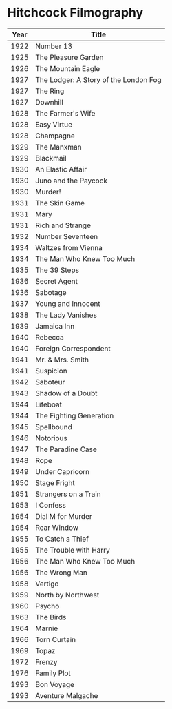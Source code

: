 # Hitchcock Filmography

| Year | Title                                 |
|------|---------------------------------------|
| 1922 | Number 13                             |
| 1925 | The Pleasure Garden                   |
| 1926 | The Mountain Eagle                    |
| 1927 | The Lodger: A Story of the London Fog |
| 1927 | The Ring                              |
| 1927 | Downhill                              |
| 1928 | The Farmer's Wife                     |
| 1928 | Easy Virtue                           |
| 1928 | Champagne                             |
| 1929 | The Manxman                           |
| 1929 | Blackmail                             |
| 1930 | An Elastic Affair                     |
| 1930 | Juno and the Paycock                  |
| 1930 | Murder!                               |
| 1931 | The Skin Game                         |
| 1931 | Mary                                  |
| 1931 | Rich and Strange                      |
| 1932 | Number Seventeen                      |
| 1934 | Waltzes from Vienna                   |
| 1934 | The Man Who Knew Too Much             |
| 1935 | The 39 Steps                          |
| 1936 | Secret Agent                          |
| 1936 | Sabotage                              |
| 1937 | Young and Innocent                    |
| 1938 | The Lady Vanishes                     |
| 1939 | Jamaica Inn                           |
| 1940 | Rebecca                               |
| 1940 | Foreign Correspondent                 |
| 1941 | Mr. & Mrs. Smith                      |
| 1941 | Suspicion                             |
| 1942 | Saboteur                              |
| 1943 | Shadow of a Doubt                     |
| 1944 | Lifeboat                              |
| 1944 | The Fighting Generation               |
| 1945 | Spellbound                            |
| 1946 | Notorious                             |
| 1947 | The Paradine Case                     |
| 1948 | Rope                                  |
| 1949 | Under Capricorn                       |
| 1950 | Stage Fright                          |
| 1951 | Strangers on a Train                  |
| 1953 | I Confess                             |
| 1954 | Dial M for Murder                     |
| 1954 | Rear Window                           |
| 1955 | To Catch a Thief                      |
| 1955 | The Trouble with Harry                |
| 1956 | The Man Who Knew Too Much             |
| 1956 | The Wrong Man                         |
| 1958 | Vertigo                               |
| 1959 | North by Northwest                    |
| 1960 | Psycho                                |
| 1963 | The Birds                             |
| 1964 | Marnie                                |
| 1966 | Torn Curtain                          |
| 1969 | Topaz                                 |
| 1972 | Frenzy                                |
| 1976 | Family Plot                           |
| 1993 | Bon Voyage                            |
| 1993 | Aventure Malgache                     |

